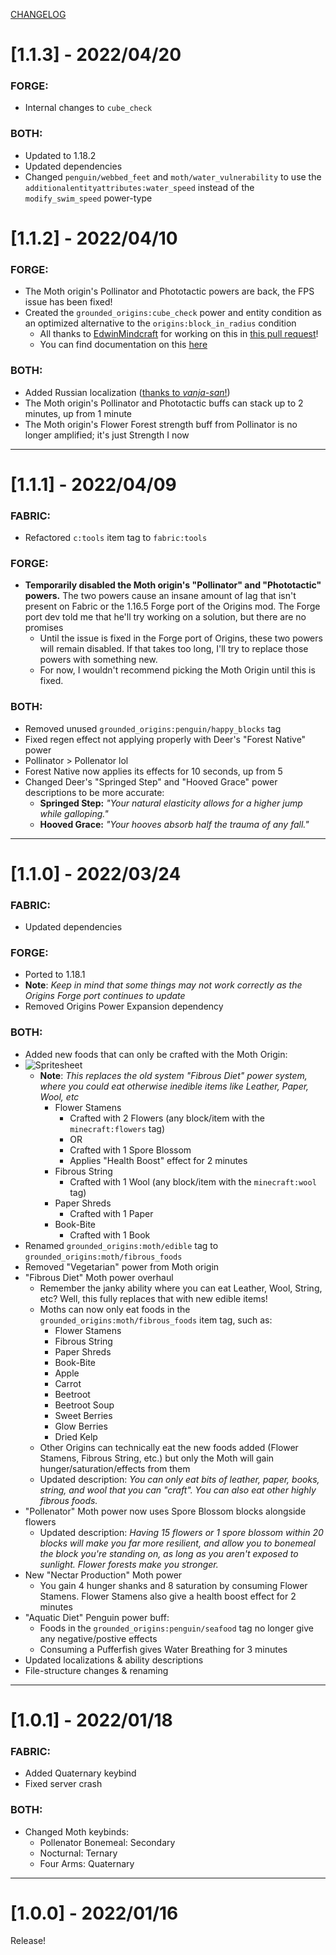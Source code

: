 [CHANGELOG](https://github.com/Mos-Origins/GroundedOrigins/blob/fabric/1.18.1/.github/CHANGELOG.md)
# **[1.1.3] - 2022/04/20**

### FORGE:
- Internal changes to `cube_check`

### BOTH:
- Updated to 1.18.2
- Updated dependencies
- Changed `penguin/webbed_feet` and `moth/water_vulnerability` to use the `additionalentityattributes:water_speed` instead of the `modify_swim_speed` power-type

# **[1.1.2] - 2022/04/10**

### FORGE:
- The Moth origin's Pollinator and Phototactic powers are back, the FPS issue has been fixed!
- Created the `grounded_origins:cube_check` power and entity condition as an optimized alternative to the `origins:block_in_radius` condition
  - All thanks to [EdwinMindcraft](https://www.curseforge.com/members/edwinmindcraft/projects) for working on this in [this pull request](https://github.com/Mos-Origins/GroundedOrigins/pull/4)!
  - You can find documentation on this [here](https://github.com/Mos-Origins/GroundedOrigins/wiki/Power-types-&-Conditions-Documentation)

### BOTH:
- Added Russian localization ([thanks to _vanja-san_!](https://github.com/Mos-Origins/GroundedOrigins/pull/3/commits/710a304c0e976ff78e07fa48a5654644fe33116e))
- The Moth origin's Pollinator and Phototactic buffs can stack up to 2 minutes, up from 1 minute 
- The Moth origin's Flower Forest strength buff from Pollinator is no longer amplified; it's just Strength I now


***


# **[1.1.1] - 2022/04/09**

### FABRIC:
- Refactored `c:tools` item tag to `fabric:tools`

### FORGE:
- **Temporarily disabled the Moth origin's "Pollinator" and "Phototactic" powers.** The two powers cause an insane amount of lag that isn't present on Fabric or the 1.16.5 Forge port of the Origins mod. The Forge port dev told me that he'll try working on a solution, but there are no promises
  - Until the issue is fixed in the Forge port of Origins, these two powers will remain disabled. If that takes too long, I'll try to replace those powers with something new.
  - For now, I wouldn't recommend picking the Moth Origin until this is fixed.

### BOTH:
- Removed unused `grounded_origins:penguin/happy_blocks` tag
- Fixed regen effect not applying properly with Deer's "Forest Native" power
- Pollinator > Pollenator lol
- Forest Native now applies its effects for 10 seconds, up from 5
- Changed Deer's "Springed Step" and "Hooved Grace" power descriptions to be more accurate:
  - **Springed Step:** _"Your natural elasticity allows for a higher jump while galloping."_
  - **Hooved Grace:** _"Your hooves absorb half the trauma of any fall."_


***


# **[1.1.0] - 2022/03/24**

### FABRIC:
- Updated dependencies

### FORGE:
- Ported to 1.18.1
- **Note**: _Keep in mind that some things may not work correctly as the Origins Forge port continues to update_
- Removed Origins Power Expansion dependency

### BOTH:
- Added new foods that can only be crafted with the Moth Origin:
- ![Spritesheet](https://github.com/Mos-Origins/GroundedOrigins/blob/fabric/1.18.1/.github/assets/ItemsSpritesheet.png?raw=true)
  - **Note**: _This replaces the old system "Fibrous Diet" power system, where you could eat otherwise inedible items like Leather, Paper, Wool, etc_
    - Flower Stamens
      - Crafted with 2 Flowers (any block/item with the `minecraft:flowers` tag)
      - OR
      - Crafted with 1 Spore Blossom
      - Applies "Health Boost" effect for 2 minutes
    - Fibrous String
      - Crafted with 1 Wool (any block/item with the `minecraft:wool` tag)
    - Paper Shreds
      - Crafted with 1 Paper
    - Book-Bite
      - Crafted with 1 Book
- Renamed `grounded_origins:moth/edible` tag to `grounded_origins:moth/fibrous_foods`
- Removed "Vegetarian" power from Moth origin
- "Fibrous Diet" Moth power overhaul
  - Remember the janky ability where you can eat Leather, Wool, String, etc? Well, this fully replaces that with new edible items!
  - Moths can now only eat foods in the `grounded_origins:moth/fibrous_foods` item tag, such as:
    - Flower Stamens
    - Fibrous String
    - Paper Shreds
    - Book-Bite
    - Apple
    - Carrot
    - Beetroot
    - Beetroot Soup
    - Sweet Berries
    - Glow Berries
    - Dried Kelp
  - Other Origins can technically eat the new foods added (Flower Stamens, Fibrous String, etc.) but only the Moth will gain hunger/saturation/effects from them
  - Updated description: _You can only eat bits of leather, paper, books, string, and wool that you can "craft". You can also eat other highly fibrous foods._
- "Pollenator" Moth power now uses Spore Blossom blocks alongside flowers
  - Updated description: _Having 15 flowers or 1 spore blossom within 20 blocks will make you far more resilient, and allow you to bonemeal the block you're standing on, as long as you aren't exposed to sunlight. Flower forests make you stronger._
- New "Nectar Production" Moth power
  - You gain 4 hunger shanks and 8 saturation by consuming Flower Stamens. Flower Stamens also give a health boost effect for 2 minutes
- "Aquatic Diet" Penguin power buff:
  - Foods in the `grounded_origins:penguin/seafood` tag no longer give any negative/postive effects
  - Consuming a Pufferfish gives Water Breathing for 3 minutes
- Updated localizations & ability descriptions
- File-structure changes & renaming


***


# **[1.0.1] - 2022/01/18**

### FABRIC:
- Added Quaternary keybind
- Fixed server crash

### BOTH:
- Changed Moth keybinds:
  - Pollenator Bonemeal: Secondary
  - Nocturnal: Ternary
  - Four Arms: Quaternary


***


# **[1.0.0] - 2022/01/16**

Release!